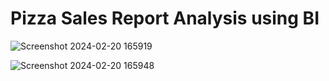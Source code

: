 # Pizza Sales Report Analysis using BI


![Screenshot 2024-02-20 165919](https://github.com/HadiaMubashar/Pizza_Sales_Report-Analysis-using-BI/assets/111630382/4750d4fe-e00f-4369-b610-288193c42ee8)




![Screenshot 2024-02-20 165948](https://github.com/HadiaMubashar/Pizza_Sales_Report-Analysis-using-BI/assets/111630382/20953ce1-436d-414a-96ed-643ee0da6fda)
